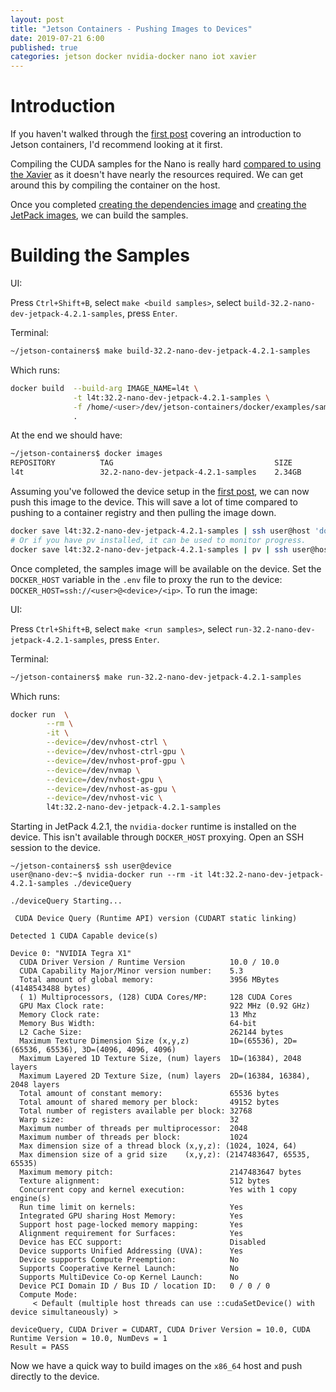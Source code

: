 ```yaml
---
layout: post
title: "Jetson Containers - Pushing Images to Devices"
date: 2019-07-21 6:00
published: true
categories: jetson docker nvidia-docker nano iot xavier
---
```

# Introduction

If you haven't walked through the [first post][] covering an introduction to Jetson containers, I'd recommend looking at it first.

Compiling the CUDA samples for the Nano is really hard [compared to using the Xavier][] as it doesn't have nearly the resources required. We can get around this by compiling the container on the host.

Once you completed [creating the dependencies image][] and [creating the JetPack images][], we can build the samples.

# Building the Samples

UI:

Press `Ctrl+Shift+B`, select `make <build samples>`, select `build-32.2-nano-dev-jetpack-4.2.1-samples`, press `Enter`.

Terminal:

```bash
~/jetson-containers$ make build-32.2-nano-dev-jetpack-4.2.1-samples
```

Which runs:

```bash
docker build  --build-arg IMAGE_NAME=l4t \
              -t l4t:32.2-nano-dev-jetpack-4.2.1-samples \
              -f /home/<user>/dev/jetson-containers/docker/examples/samples/Dockerfile \
              .
```

At the end we should have:

```bash
~/jetson-containers$ docker images
REPOSITORY          TAG                                    SIZE
l4t                 32.2-nano-dev-jetpack-4.2.1-samples    2.34GB
```

Assuming you've followed the device setup in the [first post][], we can now push this image to the device. This will save a lot of time compared to pushing to a container registry and then pulling the image down.

```bash
docker save l4t:32.2-nano-dev-jetpack-4.2.1-samples | ssh user@host 'docker load'
# Or if you have pv installed, it can be used to monitor progress.
docker save l4t:32.2-nano-dev-jetpack-4.2.1-samples | pv | ssh user@host 'docker load'
```

Once completed, the samples image will be available on the device. Set the `DOCKER_HOST` variable in the `.env` file to proxy the run to the device: `DOCKER_HOST=ssh://<user>@<device>/<ip>`. To run the image:

UI:

Press `Ctrl+Shift+B`, select `make <run samples>`, select `run-32.2-nano-dev-jetpack-4.2.1-samples`, press `Enter`.

Terminal:

```bash
~/jetson-containers$ make run-32.2-nano-dev-jetpack-4.2.1-samples
```

Which runs:

```bash
docker run  \
        --rm \
        -it \
        --device=/dev/nvhost-ctrl \
        --device=/dev/nvhost-ctrl-gpu \
        --device=/dev/nvhost-prof-gpu \
        --device=/dev/nvmap \
        --device=/dev/nvhost-gpu \
        --device=/dev/nvhost-as-gpu \
        --device=/dev/nvhost-vic \
        l4t:32.2-nano-dev-jetpack-4.2.1-samples
```

Starting in JetPack 4.2.1, the `nvidia-docker` runtime is installed on the device. This isn't available through `DOCKER_HOST` proxying. Open an SSH session to the device.

```
~/jetson-containers$ ssh user@device
user@nano-dev:~$ nvidia-docker run --rm -it l4t:32.2-nano-dev-jetpack-4.2.1-samples ./deviceQuery

./deviceQuery Starting...

 CUDA Device Query (Runtime API) version (CUDART static linking)

Detected 1 CUDA Capable device(s)

Device 0: "NVIDIA Tegra X1"
  CUDA Driver Version / Runtime Version          10.0 / 10.0
  CUDA Capability Major/Minor version number:    5.3
  Total amount of global memory:                 3956 MBytes (4148543488 bytes)
  ( 1) Multiprocessors, (128) CUDA Cores/MP:     128 CUDA Cores
  GPU Max Clock rate:                            922 MHz (0.92 GHz)
  Memory Clock rate:                             13 Mhz
  Memory Bus Width:                              64-bit
  L2 Cache Size:                                 262144 bytes
  Maximum Texture Dimension Size (x,y,z)         1D=(65536), 2D=(65536, 65536), 3D=(4096, 4096, 4096)
  Maximum Layered 1D Texture Size, (num) layers  1D=(16384), 2048 layers
  Maximum Layered 2D Texture Size, (num) layers  2D=(16384, 16384), 2048 layers
  Total amount of constant memory:               65536 bytes
  Total amount of shared memory per block:       49152 bytes
  Total number of registers available per block: 32768
  Warp size:                                     32
  Maximum number of threads per multiprocessor:  2048
  Maximum number of threads per block:           1024
  Max dimension size of a thread block (x,y,z): (1024, 1024, 64)
  Max dimension size of a grid size    (x,y,z): (2147483647, 65535, 65535)
  Maximum memory pitch:                          2147483647 bytes
  Texture alignment:                             512 bytes
  Concurrent copy and kernel execution:          Yes with 1 copy engine(s)
  Run time limit on kernels:                     Yes
  Integrated GPU sharing Host Memory:            Yes
  Support host page-locked memory mapping:       Yes
  Alignment requirement for Surfaces:            Yes
  Device has ECC support:                        Disabled
  Device supports Unified Addressing (UVA):      Yes
  Device supports Compute Preemption:            No
  Supports Cooperative Kernel Launch:            No
  Supports MultiDevice Co-op Kernel Launch:      No
  Device PCI Domain ID / Bus ID / location ID:   0 / 0 / 0
  Compute Mode:
     < Default (multiple host threads can use ::cudaSetDevice() with device simultaneously) >

deviceQuery, CUDA Driver = CUDART, CUDA Driver Version = 10.0, CUDA Runtime Version = 10.0, NumDevs = 1
Result = PASS
```

Now we have a quick way to build images on the `x86_64` host and push directly to the device.

[first post]: /2019/07/jetson-containers-introduction
[compared to using the Xavier]: /2019/07/jetson-containers-samples
[creating the dependencies image]: /2019/07/maximizing-jetson-nano-storage#create-dependencies-image
[creating the JetPack images]: /2019/07/maximizing-jetson-nano-storage#create-the-jetpack-images